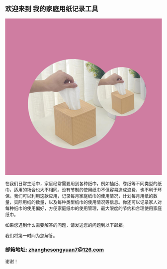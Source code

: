 ## 欢迎来到 我的家庭用纸记录工具

![Image](icon-1024.png)

在我们日常生活中，家庭经常需要用到各种纸巾，例如抽纸、卷纸等不同类型的纸巾，适用的场合也大不相同。没有节制的使用纸巾不但容易造成浪费，也不利于环保。我们可以利用这款应用，记录每月家庭纸巾的使用情况，计划每月用纸的数量，实际用纸的数量，以及每种类型纸巾的使用情况等信息。你还可以记录家人对每种纸巾的使用偏好，方便家庭纸巾的使用管理，最大限度的节约和合理使用家庭纸巾。


如果您遇到什么需要解答的问题，请发送您的问题到以下邮箱。

我们将第一时间为您解答。

### 邮箱地址: zhanghesongyuan7@126.com

谢谢！
